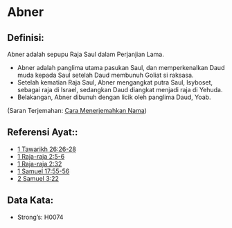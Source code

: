 # Abner

## Definisi:

Abner adalah sepupu Raja Saul dalam Perjanjian Lama.

* Abner adalah panglima utama pasukan Saul, dan memperkenalkan Daud muda kepada Saul setelah Daud membunuh Goliat si raksasa.
* Setelah kematian Raja Saul, Abner mengangkat putra Saul, Isyboset, sebagai raja di Israel, sedangkan Daud diangkat menjadi raja di Yehuda.
* Belakangan, Abner dibunuh dengan licik oleh panglima Daud, Yoab.

(Saran Terjemahan: [Cara Menerjemahkan Nama](rc://en/ta/man/translate/translate-names))

## Referensi Ayat::

* [1 Tawarikh 26:26-28](rc://en/tn/help/1ch/26/26)
* [1 Raja-raja 2:5-6](rc://en/tn/help/1ki/02/05)
* [1 Raja-raja 2:32](rc://en/tn/help/1ki/02/32)
* [1 Samuel 17:55-56](rc://en/tn/help/1sa/17/55)
* [2 Samuel 3:22](rc://en/tn/help/2sa/03/22)

## Data Kata:

* Strong’s: H0074
